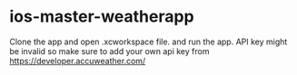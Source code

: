 # ios-master-weatherapp
Clone the app and open .xcworkspace file. and run the app. API key might be invalid so make sure to add your own api key from https://developer.accuweather.com/
